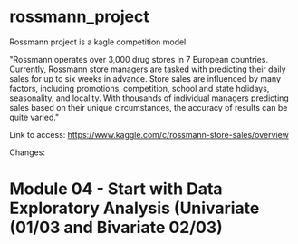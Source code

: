 # rossmann_project

Rossmann project is a kagle competition model

"Rossmann operates over 3,000 drug stores in 7 European countries. Currently, Rossmann store managers are tasked with predicting their daily sales for up to six weeks in advance. Store sales are influenced by many factors, including promotions, competition, school and state holidays, seasonality, and locality. With thousands of individual managers predicting sales based on their unique circumstances, the accuracy of results can be quite varied."

Link to access: https://www.kaggle.com/c/rossmann-store-sales/overview

Changes:
# Module 04 - Start with Data Exploratory Analysis (Univariate (01/03 and Bivariate 02/03)
